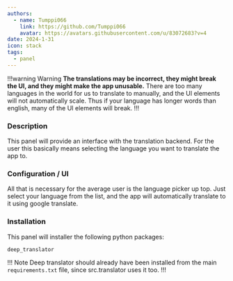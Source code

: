 ```yaml
---
authors: 
  - name: Tumppi066
    link: https://github.com/Tumppi066
    avatar: https://avatars.githubusercontent.com/u/83072683?v=4
date: 2024-1-31
icon: stack
tags:
  - panel
---
```


!!!warning Warning
**The translations may be incorrect, they might break the UI, and they might make the app unusable.**
There are too many languages in the world for us to translate to manually, and the UI elements will not automatically scale. Thus if your language has longer words than english, many of the UI elements will break.
!!!

### Description
This panel will provide an interface with the translation backend. For the user this basically means selecting the language you want to translate the app to.

### Configuration / UI
All that is necessary for the average user is the language picker up top. Just select your language from the list, and the app will automatically translate to it using google translate.

### Installation
This panel will installer the following python packages:
```
deep_translator
```
!!! Note
Deep translator should already have been installed from the main `requirements.txt` file, since src.translator uses it too.
!!!

 